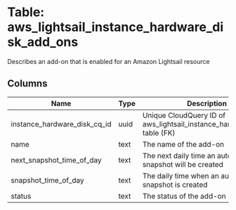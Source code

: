 
# Table: aws_lightsail_instance_hardware_disk_add_ons
Describes an add-on that is enabled for an Amazon Lightsail resource
## Columns
| Name        | Type           | Description  |
| ------------- | ------------- | -----  |
|instance_hardware_disk_cq_id|uuid|Unique CloudQuery ID of aws_lightsail_instance_hardware_disks table (FK)|
|name|text|The name of the add-on|
|next_snapshot_time_of_day|text|The next daily time an automatic snapshot will be created|
|snapshot_time_of_day|text|The daily time when an automatic snapshot is created|
|status|text|The status of the add-on|
